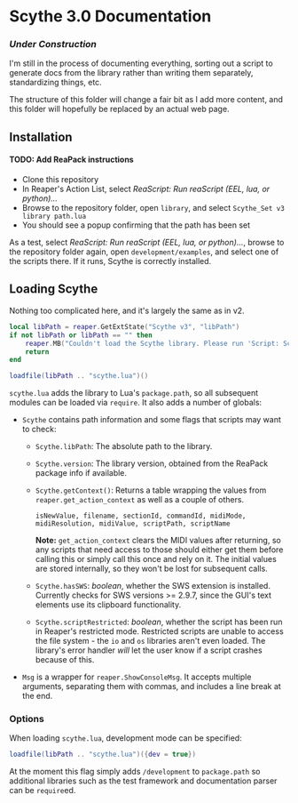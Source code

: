 # Scythe 3.0 Documentation

### _Under Construction_

I'm still in the process of documenting everything, sorting out a script to generate docs from the library rather than writing them separately, standardizing things, etc.

The structure of this folder will change a fair bit as I add more content, and this folder will hopefully be replaced by an actual web page.

## Installation

#### TODO: Add ReaPack instructions
- Clone this repository
- In Reaper's Action List, select _ReaScript: Run reaScript (EEL, lua, or python)..._
- Browse to the repository folder, open `library`, and select `Scythe_Set v3 library path.lua`
- You should see a popup confirming that the path has been set

As a test, select _ReaScript: Run reaScript (EEL, lua, or python)..._, browse to the repository folder again, open `development/examples`, and select one of the scripts there. If it runs, Scythe is correctly installed.

## Loading Scythe

Nothing too complicated here, and it's largely the same as in v2.

```lua
local libPath = reaper.GetExtState("Scythe v3", "libPath")
if not libPath or libPath == "" then
    reaper.MB("Couldn't load the Scythe library. Please run 'Script: Scythe_Set v3 library path.lua' in your Action List.", "Whoops!", 0)
    return
end

loadfile(libPath .. "scythe.lua")()
```

`scythe.lua` adds the library to Lua's `package.path`, so all subsequent modules can be loaded via `require`. It also adds a number of globals:

- `Scythe` contains path information and some flags that scripts may want to check:
  - `Scythe.libPath`: The absolute path to the library.
  - `Scythe.version`: The library version, obtained from the ReaPack package info if available.
  - `Scythe.getContext()`: Returns a table wrapping the values from `reaper.get_action_context` as well as a couple of others.
    ```
    isNewValue, filename, sectionId, commandId, midiMode, midiResolution, midiValue, scriptPath, scriptName
    ```

    **Note:** `get_action_context` clears the MIDI values after returning, so any scripts that need access to those should either get them before calling
    this or simply call this once and rely on it. The initial values are stored internally, so they won't be lost for subsequent calls.
  - `Scythe.hasSWS`: _boolean_, whether the SWS extension is installed. Currently checks for SWS versions >= 2.9.7, since the GUI's text elements use its clipboard functionality.
  - `Scythe.scriptRestricted`: _boolean_, whether the script has been run in Reaper's restricted mode. Restricted scripts are unable to access the file system - the `io` and `os` libraries aren't even loaded. The library's error handler _will_ let the user know if a script crashes because of this.
- `Msg` is a wrapper for `reaper.ShowConsoleMsg`. It accepts multiple arguments, separating them with commas, and includes a line break at the end.

### Options

When loading `scythe.lua`, development mode can be specified:

```lua
loadfile(libPath .. "scythe.lua")({dev = true})
```

At the moment this flag simply adds `/development` to `package.path` so additional libraries such as the test framework and documentation parser can be `require`ed.
